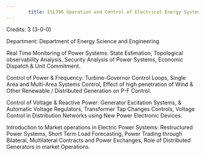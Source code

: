 ```yaml
---
        title: ESL796 Operation and Control of Electrical Energy Systems
---
```

Credits: 3 (3-0-0)

Department: Department of Energy Science and Engineering

Real Time Monitoring of Power Systems: State Estimation, Topological observability Analysis, Security Analysis of Power Systems, Economic Dispatch & Unit Commitment.

Control of Power & Frequency: Turbine-Governor Control Loops, Single Area and Multi-Area Systems Control, Effect of high penetration of Wind & Other Renewable / Distributed Generation on P-F Control.

Control of Voltage & Reactive Power: Generator Excitation Systems, & Automatic Voltage Regulators, Transformer Tap Changes Controls, Voltage Control in Distribution Networks using New Power Electronic Devices.

Introduction to Market operations in Electric Power Systems: Restructured Power Systems, Short Term Load Forecasting, Power Trading through Bilateral, Multilateral Contracts and Power Exchanges, Role of Distributed Generators in market Operations.